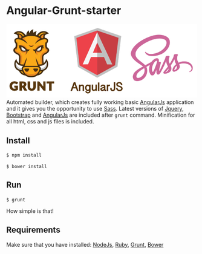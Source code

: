 # Angular-Grunt-starter
![alt tag](https://raw.githubusercontent.com/TeodorKolev/Angular-Grunt-starter/master/src/img/angular-grunt.png)
Automated builder, which creates fully working basic [AngularJs](https://angularjs.org/) application and it gives you the opportunity to use [Sass](http://sass-lang.com/). Latest versions of [Jquery](https://jquery.com/), [Bootstrap](http://getbootstrap.com/) and [AngularJs](https://angularjs.org/) are included after ```grunt``` command. Minification for all html, css and js files is included. 


## Install

```
$ npm install 
```
```
$ bower install 
```

## Run
```
$ grunt
```
How simple is that!

## Requirements
Make sure that you have installed:
[NodeJs](https://nodejs.org/en/), [Ruby](https://www.ruby-lang.org/), [Grunt](http://gruntjs.com/), [Bower](http://bower.io/)
